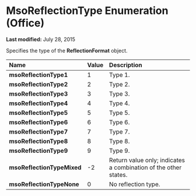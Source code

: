 
# MsoReflectionType Enumeration (Office)

 **Last modified:** July 28, 2015

Specifies the type of the  **ReflectionFormat** object.


|**Name**|**Value**|**Description**|
|:-----|:-----|:-----|
| **msoReflectionType1**|1|Type 1.|
| **msoReflectionType2**|2|Type 2.|
| **msoReflectionType3**|3|Type 3.|
| **msoReflectionType4**|4|Type 4.|
| **msoReflectionType5**|5|Type 5.|
| **msoReflectionType6**|6|Type 6.|
| **msoReflectionType7**|7|Type 7.|
| **msoReflectionType8**|8|Type 8.|
| **msoReflectionType9**|9|Type 9.|
| **msoReflectionTypeMixed**|-2|Return value only; indicates a combination of the other states. |
| **msoReflectionTypeNone**|0|No reflection type.|
